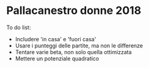 # Pallacanestro donne 2018

To do list:

- Includere 'in casa' e 'fuori casa'
- Usare i punteggi delle partite, ma non le differenze
- Tentare varie beta, non solo quella ottimizzata
- Mettere un potenziale quadratico